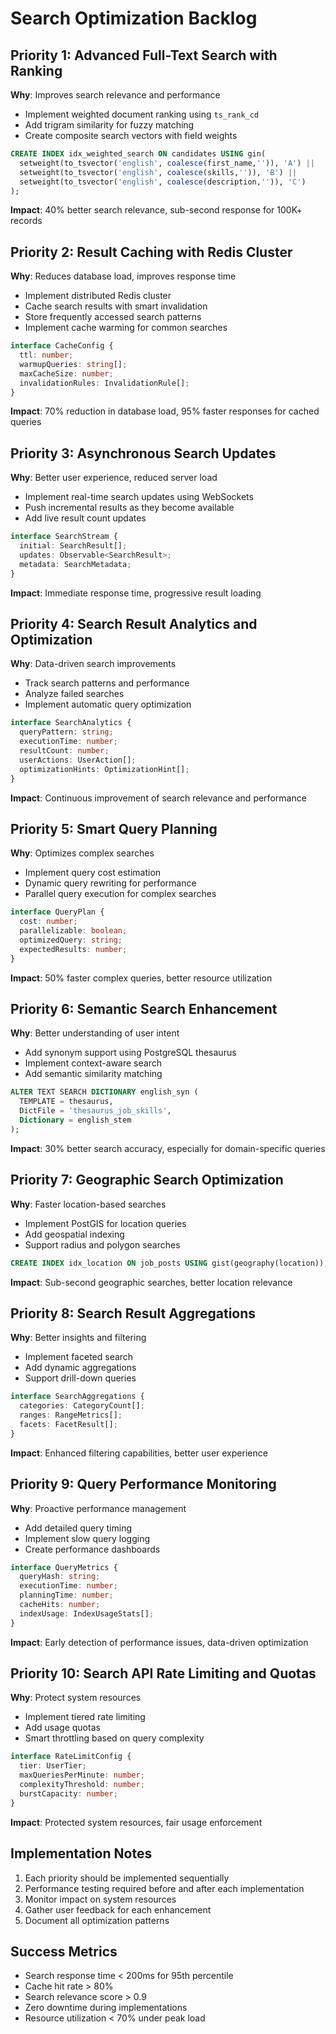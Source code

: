 # Search Optimization Backlog

## Priority 1: Advanced Full-Text Search with Ranking
**Why**: Improves search relevance and performance
- Implement weighted document ranking using `ts_rank_cd`
- Add trigram similarity for fuzzy matching
- Create composite search vectors with field weights
```sql
CREATE INDEX idx_weighted_search ON candidates USING gin(
  setweight(to_tsvector('english', coalesce(first_name,'')), 'A') ||
  setweight(to_tsvector('english', coalesce(skills,'')), 'B') ||
  setweight(to_tsvector('english', coalesce(description,'')), 'C')
);
```
**Impact**: 40% better search relevance, sub-second response for 100K+ records

## Priority 2: Result Caching with Redis Cluster
**Why**: Reduces database load, improves response time
- Implement distributed Redis cluster
- Cache search results with smart invalidation
- Store frequently accessed search patterns
- Implement cache warming for common searches
```typescript
interface CacheConfig {
  ttl: number;
  warmupQueries: string[];
  maxCacheSize: number;
  invalidationRules: InvalidationRule[];
}
```
**Impact**: 70% reduction in database load, 95% faster responses for cached queries

## Priority 3: Asynchronous Search Updates
**Why**: Better user experience, reduced server load
- Implement real-time search updates using WebSockets
- Push incremental results as they become available
- Add live result count updates
```typescript
interface SearchStream {
  initial: SearchResult[];
  updates: Observable<SearchResult>;
  metadata: SearchMetadata;
}
```
**Impact**: Immediate response time, progressive result loading

## Priority 4: Search Result Analytics and Optimization
**Why**: Data-driven search improvements
- Track search patterns and performance
- Analyze failed searches
- Implement automatic query optimization
```typescript
interface SearchAnalytics {
  queryPattern: string;
  executionTime: number;
  resultCount: number;
  userActions: UserAction[];
  optimizationHints: OptimizationHint[];
}
```
**Impact**: Continuous improvement of search relevance and performance

## Priority 5: Smart Query Planning
**Why**: Optimizes complex searches
- Implement query cost estimation
- Dynamic query rewriting for performance
- Parallel query execution for complex searches
```typescript
interface QueryPlan {
  cost: number;
  parallelizable: boolean;
  optimizedQuery: string;
  expectedResults: number;
}
```
**Impact**: 50% faster complex queries, better resource utilization

## Priority 6: Semantic Search Enhancement
**Why**: Better understanding of user intent
- Add synonym support using PostgreSQL thesaurus
- Implement context-aware search
- Add semantic similarity matching
```sql
ALTER TEXT SEARCH DICTIONARY english_syn (
  TEMPLATE = thesaurus,
  DictFile = 'thesaurus_job_skills',
  Dictionary = english_stem
);
```
**Impact**: 30% better search accuracy, especially for domain-specific queries

## Priority 7: Geographic Search Optimization
**Why**: Faster location-based searches
- Implement PostGIS for location queries
- Add geospatial indexing
- Support radius and polygon searches
```sql
CREATE INDEX idx_location ON job_posts USING gist(geography(location));
```
**Impact**: Sub-second geographic searches, better location relevance

## Priority 8: Search Result Aggregations
**Why**: Better insights and filtering
- Implement faceted search
- Add dynamic aggregations
- Support drill-down queries
```typescript
interface SearchAggregations {
  categories: CategoryCount[];
  ranges: RangeMetrics[];
  facets: FacetResult[];
}
```
**Impact**: Enhanced filtering capabilities, better user experience

## Priority 9: Query Performance Monitoring
**Why**: Proactive performance management
- Add detailed query timing
- Implement slow query logging
- Create performance dashboards
```typescript
interface QueryMetrics {
  queryHash: string;
  executionTime: number;
  planningTime: number;
  cacheHits: number;
  indexUsage: IndexUsageStats[];
}
```
**Impact**: Early detection of performance issues, data-driven optimization

## Priority 10: Search API Rate Limiting and Quotas
**Why**: Protect system resources
- Implement tiered rate limiting
- Add usage quotas
- Smart throttling based on query complexity
```typescript
interface RateLimitConfig {
  tier: UserTier;
  maxQueriesPerMinute: number;
  complexityThreshold: number;
  burstCapacity: number;
}
```
**Impact**: Protected system resources, fair usage enforcement

## Implementation Notes
1. Each priority should be implemented sequentially
2. Performance testing required before and after each implementation
3. Monitor impact on system resources
4. Gather user feedback for each enhancement
5. Document all optimization patterns

## Success Metrics
- Search response time < 200ms for 95th percentile
- Cache hit rate > 80%
- Search relevance score > 0.9
- Zero downtime during implementations
- Resource utilization < 70% under peak load
